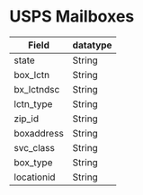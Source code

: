 # USPS Mailboxes

| **Field**|**datatype**|
|--------|--------|
|state | String|
|box_lctn | String|
|bx_lctndsc | String|
|lctn_type | String|
|zip_id | String|
|boxaddress | String|
|svc_class | String|
|box_type | String|
|locationid | String|

